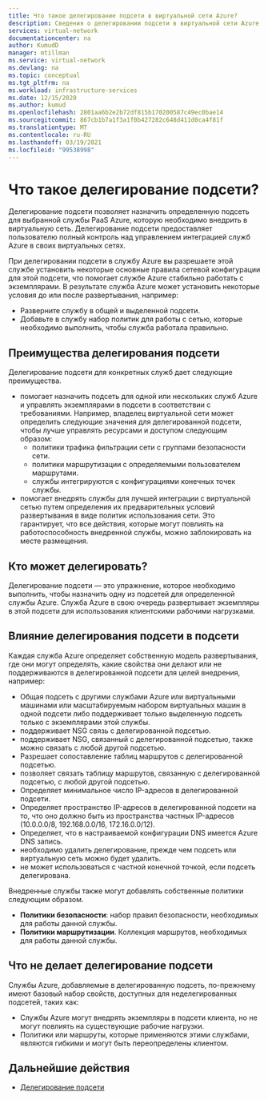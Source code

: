 ```yaml
---
title: Что такое делегирование подсети в виртуальной сети Azure?
description: Сведения о делегировании подсети в виртуальной сети Azure
services: virtual-network
documentationcenter: na
author: KumudD
manager: mtillman
ms.service: virtual-network
ms.devlang: na
ms.topic: conceptual
ms.tgt_pltfrm: na
ms.workload: infrastructure-services
ms.date: 12/15/2020
ms.author: kumud
ms.openlocfilehash: 2801aa6b2e2b72df815b170200587c49ec0bae14
ms.sourcegitcommit: 867cb1b7a1f3a1f0b427282c648d411d0ca4f81f
ms.translationtype: MT
ms.contentlocale: ru-RU
ms.lasthandoff: 03/19/2021
ms.locfileid: "99538998"
---
```

# <a name="what-is-subnet-delegation"></a>Что такое делегирование подсети?

Делегирование подсети позволяет назначить определенную подсеть для выбранной службы PaaS Azure, которую необходимо внедрить в виртуальную сеть. Делегирование подсети предоставляет пользователю полный контроль над управлением интеграцией служб Azure в своих виртуальных сетях.

При делегировании подсети в службу Azure вы разрешаете этой службе установить некоторые основные правила сетевой конфигурации для этой подсети, что помогает службе Azure стабильно работать с экземплярами. В результате служба Azure может установить некоторые условия до или после развертывания, например:
- Разверните службу в общей и выделенной подсети.
- Добавьте в службу набор политик для работы с сетью, которые необходимо выполнить, чтобы служба работала правильно.

##  <a name="advantages-of-subnet-delegation"></a>Преимущества делегирования подсети

Делегирование подсети для конкретных служб дает следующие преимущества.

- помогает назначить подсеть для одной или нескольких служб Azure и управлять экземплярами в подсети в соответствии с требованиями. Например, владелец виртуальной сети может определить следующие значения для делегированной подсети, чтобы лучше управлять ресурсами и доступом следующим образом:
    - политики трафика фильтрации сети с группами безопасности сети.
    - политики маршрутизации с определяемыми пользователем маршрутами.
    - службы интегрируются с конфигурациями конечных точек службы.
- помогает внедрять службы для лучшей интеграции с виртуальной сетью путем определения их предварительных условий развертывания в виде политик использования сети. Это гарантирует, что все действия, которые могут повлиять на работоспособность внедренной службы, можно заблокировать на месте размещения.


## <a name="who-can-delegate"></a>Кто может делегировать?
Делегирование подсети — это упражнение, которое необходимо выполнить, чтобы назначить одну из подсетей для определенной службы Azure. Служба Azure в свою очередь развертывает экземпляры в этой подсети для использования клиентскими рабочими нагрузками.

## <a name="impact-of-subnet-delegation-on-your-subnet"></a>Влияние делегирования подсети в подсети
Каждая служба Azure определяет собственную модель развертывания, где они могут определять, какие свойства они делают или не поддерживаются в делегированной подсети для целей внедрения, например:
- Общая подсеть с другими службами Azure или виртуальными машинами или масштабируемым набором виртуальных машин в одной подсети либо поддерживает только выделенную подсеть только с экземплярами этой службы.
- поддерживает NSG связь с делегированной подсетью.
- поддерживает NSG, связанный с делегированной подсетью, также можно связать с любой другой подсетью.
- Разрешает сопоставление таблиц маршрутов с делегированной подсетью.
- позволяет связать таблицу маршрутов, связанную с делегированной подсетью, с любой другой подсетью.
- Определяет минимальное число IP-адресов в делегированной подсети.
- Определяет пространство IP-адресов в делегированной подсети на то, что оно должно быть из пространства частных IP-адресов (10.0.0.0/8, 192.168.0.0/16, 172.16.0.0/12).
- Определяет, что в настраиваемой конфигурации DNS имеется Azure DNS запись.
- необходимо удалить делегирование, прежде чем подсеть или виртуальную сеть можно будет удалить.
- не может использоваться с частной конечной точкой, если подсеть делегирована.

Внедренные службы также могут добавлять собственные политики следующим образом.
- **Политики безопасности**: набор правил безопасности, необходимых для работы данной службы.
- **Политики маршрутизации**. Коллекция маршрутов, необходимых для работы данной службы.

## <a name="what-subnet-delegation-does-not-do"></a>Что не делает делегирование подсети

Службы Azure, добавляемые в делегированную подсеть, по-прежнему имеют базовый набор свойств, доступных для неделегированных подсетей, таких как:
-  Службы Azure могут внедрять экземпляры в подсети клиента, но не могут повлиять на существующие рабочие нагрузки.
-  Политики или маршруты, которые применяются этими службами, являются гибкими и могут быть переопределены клиентом.

## <a name="next-steps"></a>Дальнейшие действия

- [Делегирование подсети](manage-subnet-delegation.md)
